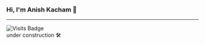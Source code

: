 ### Hi, I'm Anish Kacham 👋 
 ---
![Visits Badge](https://badges.pufler.dev/visits/AnishKacham/AnishKacham?style=for-the-badge&color=F8B195&labelColor=355C7D)    
under construction 🛠️
<!--
**AnishKacham/AnishKacham** is a ✨ _special_ ✨ repository because its `README.md` (this file) appears on your GitHub profile.

Here are some ideas to get you started:

- 🔭 I’m currently working on ...
- 🌱 I’m currently learning ...
- 👯 I’m looking to collaborate on ...
- 🤔 I’m looking for help with ...
- 💬 Ask me about ...
- 📫 How to reach me: ...
- 😄 Pronouns: ...
- ⚡ Fun fact: ...
-->

